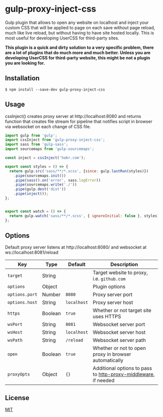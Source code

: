 gulp-proxy-inject-css
==============

Gulp plugin that allows to open any website on localhost and inject your custom CSS that will be applied to page on each save without page reload, much like live reload, but without having to have site hosted locally. This is most useful for developing UserCSS for third-party sites.

**This plugin is a quick and dirty solution to a very specific problem, there are a lot of plugins that do much more and much better. Unless you are developing UserCSS for third-party website, this might be not a plugin you are looking for.**

## Installation

`$ npm install --save-dev gulp-proxy-inject-css`

## Usage

cssInject() creates proxy server at http://localhost:8080 and returns function that creates file stream for pipeline that notifies script in browser via websocket on each change of CSS file.

```js
import gulp from 'gulp';
import cssInject from 'gulp-proxy-inject-css';
import sass from 'gulp-sass';
import sourcemaps from 'gulp-sourcemaps';

const inject = cssInject('habr.com');

export const styles = () => {
  return gulp.src('sass/**/*.scss', {since: gulp.lastRun(styles)})
    .pipe(sourcemaps.init())
    .pipe(sass().on('error', sass.logError))
    .pipe(sourcemaps.write('./'))
    .pipe(gulp.dest('dist'))
    .pipe(inject());
};


export const watch = () => {
  return gulp.watch('sass/**/*.scss', { ignoreInitial: false }, styles);
};
```

## Options

Default proxy server listens at http://localhost:8080/ and websocket at ws://localhost:8081/reload

Key | Type | Default | Description
--- | --- | --- | ---
`target` | String | | Target website to proxy, i.e. `github.com`
`options` | Object | | Plugin options
`options.port` | Number | `8080` | Proxy server port
`options.host` | String | `localhost` | Proxy server host
`https` | Boolean | `true` | Whether or not target site uses HTTPS
`wsPort` | String | `8081` | Websocket server port
`wsHost` | String | `localhost` | Websocket server host
`wsPath` | String | `/reload` | Websocket server path
`open` | Boolean | `true` | Whether or not to open proxy in browser automatically
`proxyOpts` | Object | `{}` | Additional options to pass to [http-proxy-middleware](https://www.npmjs.com/package/http-proxy-middleware), if needed

## License

[MIT](https://github.com/3lo1i/gulp-proxy-inject-css/blob/master/LICENSE)
